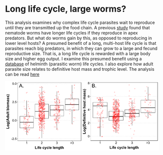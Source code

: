 # Long life cycle, large worms?

This analysis examines why complex life cycle parasites wait to reproduce until they are transmitted up the food chain. A previous [study](http://rspb.royalsocietypublishing.org/content/281/1793/20141462) found that nematode worms have longer life cycles if they reproduce in apex predators. But what do worms gain by this, as opposed to reproducing in lower level hosts? A presumed benefit of a long, multi-host life cycle is that parasites reach big predators, in which they can grow to a large and fecund reproductive size. That is, a long life cycle is rewarded with a large body size and higher egg output. I examine this presumed benefit using a [database](http://onlinelibrary.wiley.com/doi/10.1002/ecy.1680/suppinfo) of helminth (parasitic worm) life cycles. I also explore how adult parasite size relates to definitive host mass and trophic level. The analysis can be read [here](adult_size_lcl.md)

![](figs/combined_fig.png)
